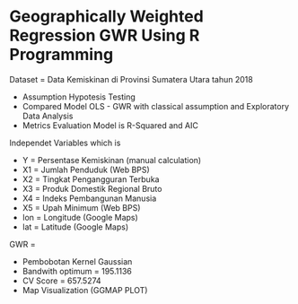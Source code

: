 # Geographically Weighted Regression GWR Using R Programming
Dataset =  Data Kemiskinan di Provinsi Sumatera Utara tahun 2018

* Assumption Hypotesis Testing
* Compared Model OLS - GWR with classical assumption and Exploratory Data Analysis
* Metrics Evaluation Model is R-Squared and AIC

Independet Variables which is
* Y = Persentase Kemiskinan (manual calculation)
* X1 = Jumlah Penduduk (Web BPS)
* X2 = Tingkat Pengangguran Terbuka
* X3 = Produk Domestik Regional Bruto
* X4 = Indeks Pembangunan Manusia
* X5 = Upah Minimum (Web BPS)
* lon = Longitude (Google Maps)
* lat = Latitude (Google Maps)

GWR = 
* Pembobotan Kernel Gaussian
* Bandwith optimum = 195.1136
* CV Score = 657.5274
* Map Visualization (GGMAP PLOT)
